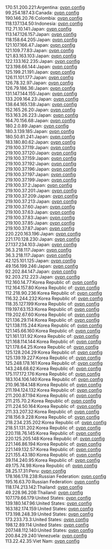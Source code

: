 170.51.200.221:Argentina: [ovpn config](vpn/170_51_200_221.ovpn)  
99.254.187.43:Canada: [ovpn config](vpn/99_254_187_43.ovpn)  
190.146.20.76:Colombia: [ovpn config](vpn/190_146_20_76.ovpn)  
118.137.134.50:Indonesia: [ovpn config](vpn/118_137_134_50.ovpn)  
112.71.10.141:Japan: [ovpn config](vpn/112_71_10_141.ovpn)  
113.147.126.157:Japan: [ovpn config](vpn/113_147_126_157.ovpn)  
118.158.64.205:Japan: [ovpn config](vpn/118_158_64_205.ovpn)  
121.107.166.47:Japan: [ovpn config](vpn/121_107_166_47.ovpn)  
121.109.77.83:Japan: [ovpn config](vpn/121_109_77_83.ovpn)  
121.83.163.103:Japan: [ovpn config](vpn/121_83_163_103.ovpn)  
122.133.162.235:Japan: [ovpn config](vpn/122_133_162_235.ovpn)  
123.198.66.144:Japan: [ovpn config](vpn/123_198_66_144.ovpn)  
125.199.21.191:Japan: [ovpn config](vpn/125_199_21_191.ovpn)  
126.11.101.177:Japan: [ovpn config](vpn/126_11_101_177.ovpn)  
126.78.32.97:Japan: [ovpn config](vpn/126_78_32_97.ovpn)  
126.79.186.36:Japan: [ovpn config](vpn/126_79_186_36.ovpn)  
131.147.144.155:Japan: [ovpn config](vpn/131_147_144_155.ovpn)  
133.209.164.23:Japan: [ovpn config](vpn/133_209_164_23.ovpn)  
138.64.165.138:Japan: [ovpn config](vpn/138_64_165_138.ovpn)  
152.165.26.20:Japan: [ovpn config](vpn/152_165_26_20.ovpn)  
153.163.26.223:Japan: [ovpn config](vpn/153_163_26_223.ovpn)  
164.70.156.68:Japan: [ovpn config](vpn/164_70_156_68.ovpn)  
180.2.0.89:Japan: [ovpn config](vpn/180_2_0_89.ovpn)  
180.3.139.185:Japan: [ovpn config](vpn/180_3_139_185.ovpn)  
180.50.81.241:Japan: [ovpn config](vpn/180_50_81_241.ovpn)  
183.180.80.62:Japan: [ovpn config](vpn/183_180_80_62.ovpn)  
219.100.37.119:Japan: [ovpn config](vpn/219_100_37_119.ovpn)  
219.100.37.120:Japan: [ovpn config](vpn/219_100_37_120.ovpn)  
219.100.37.159:Japan: [ovpn config](vpn/219_100_37_159.ovpn)  
219.100.37.192:Japan: [ovpn config](vpn/219_100_37_192.ovpn)  
219.100.37.196:Japan: [ovpn config](vpn/219_100_37_196.ovpn)  
219.100.37.197:Japan: [ovpn config](vpn/219_100_37_197.ovpn)  
219.100.37.199:Japan: [ovpn config](vpn/219_100_37_199.ovpn)  
219.100.37.2:Japan: [ovpn config](vpn/219_100_37_2.ovpn)  
219.100.37.201:Japan: [ovpn config](vpn/219_100_37_201.ovpn)  
219.100.37.209:Japan: [ovpn config](vpn/219_100_37_209.ovpn)  
219.100.37.213:Japan: [ovpn config](vpn/219_100_37_213.ovpn)  
219.100.37.60:Japan: [ovpn config](vpn/219_100_37_60.ovpn)  
219.100.37.63:Japan: [ovpn config](vpn/219_100_37_63.ovpn)  
219.100.37.83:Japan: [ovpn config](vpn/219_100_37_83.ovpn)  
219.100.37.85:Japan: [ovpn config](vpn/219_100_37_85.ovpn)  
219.100.37.87:Japan: [ovpn config](vpn/219_100_37_87.ovpn)  
220.220.163.196:Japan: [ovpn config](vpn/220_220_163_196.ovpn)  
221.170.128.230:Japan: [ovpn config](vpn/221_170_128_230.ovpn)  
27.137.234.103:Japan: [ovpn config](vpn/27_137_234_103.ovpn)  
36.3.218.117:Japan: [ovpn config](vpn/36_3_218_117.ovpn)  
36.3.218.117:Japan: [ovpn config](vpn/36_3_218_117.ovpn)  
42.125.101.125:Japan: [ovpn config](vpn/42_125_101_125.ovpn)  
49.156.199.246:Japan: [ovpn config](vpn/49_156_199_246.ovpn)  
92.202.84.147:Japan: [ovpn config](vpn/92_202_84_147.ovpn)  
92.203.212.223:Japan: [ovpn config](vpn/92_203_212_223.ovpn)  
112.160.14.77:Korea Republic of: [ovpn config](vpn/112_160_14_77.ovpn)  
112.164.157.80:Korea Republic of: [ovpn config](vpn/112_164_157_80.ovpn)  
112.218.90.236:Korea Republic of: [ovpn config](vpn/112_218_90_236.ovpn)  
116.32.244.232:Korea Republic of: [ovpn config](vpn/116_32_244_232.ovpn)  
118.35.127.199:Korea Republic of: [ovpn config](vpn/118_35_127_199.ovpn)  
119.197.63.153:Korea Republic of: [ovpn config](vpn/119_197_63_153.ovpn)  
119.202.67.60:Korea Republic of: [ovpn config](vpn/119_202_67_60.ovpn)  
121.136.29.114:Korea Republic of: [ovpn config](vpn/121_136_29_114.ovpn)  
121.138.115.244:Korea Republic of: [ovpn config](vpn/121_138_115_244.ovpn)  
121.145.66.160:Korea Republic of: [ovpn config](vpn/121_145_66_160.ovpn)  
121.161.131.92:Korea Republic of: [ovpn config](vpn/121_161_131_92.ovpn)  
121.168.114.144:Korea Republic of: [ovpn config](vpn/121_168_114_144.ovpn)  
121.178.64.25:Korea Republic of: [ovpn config](vpn/121_178_64_25.ovpn)  
125.128.204.29:Korea Republic of: [ovpn config](vpn/125_128_204_29.ovpn)  
125.139.19.227:Korea Republic of: [ovpn config](vpn/125_139_19_227.ovpn)  
125.248.178.161:Korea Republic of: [ovpn config](vpn/125_248_178_161.ovpn)  
143.248.68.62:Korea Republic of: [ovpn config](vpn/143_248_68_62.ovpn)  
175.117.172.176:Korea Republic of: [ovpn config](vpn/175_117_172_176.ovpn)  
183.104.106.140:Korea Republic of: [ovpn config](vpn/183_104_106_140.ovpn)  
210.96.184.148:Korea Republic of: [ovpn config](vpn/210_96_184_148.ovpn)  
211.194.124.132:Korea Republic of: [ovpn config](vpn/211_194_124_132.ovpn)  
211.200.87.194:Korea Republic of: [ovpn config](vpn/211_200_87_194.ovpn)  
211.215.70.2:Korea Republic of: [ovpn config](vpn/211_215_70_2.ovpn)  
211.224.50.164:Korea Republic of: [ovpn config](vpn/211_224_50_164.ovpn)  
211.33.207.32:Korea Republic of: [ovpn config](vpn/211_33_207_32.ovpn)  
218.156.9.228:Korea Republic of: [ovpn config](vpn/218_156_9_228.ovpn)  
218.234.235.202:Korea Republic of: [ovpn config](vpn/218_234_235_202.ovpn)  
218.51.131.202:Korea Republic of: [ovpn config](vpn/218_51_131_202.ovpn)  
220.118.76.145:Korea Republic of: [ovpn config](vpn/220_118_76_145.ovpn)  
220.125.205.148:Korea Republic of: [ovpn config](vpn/220_125_205_148.ovpn)  
221.146.86.194:Korea Republic of: [ovpn config](vpn/221_146_86_194.ovpn)  
221.149.132.57:Korea Republic of: [ovpn config](vpn/221_149_132_57.ovpn)  
221.155.43.180:Korea Republic of: [ovpn config](vpn/221_155_43_180.ovpn)  
39.114.240.95:Korea Republic of: [ovpn config](vpn/39_114_240_95.ovpn)  
49.175.74.98:Korea Republic of: [ovpn config](vpn/49_175_74_98.ovpn)  
38.25.17.31:Peru: [ovpn config](vpn/38_25_17_31.ovpn)  
178.166.178.238:Russian Federation: [ovpn config](vpn/178_166_178_238.ovpn)  
195.16.63.70:Russian Federation: [ovpn config](vpn/195_16_63_70.ovpn)  
118.174.213.142:Thailand: [ovpn config](vpn/118_174_213_142.ovpn)  
49.228.96.208:Thailand: [ovpn config](vpn/49_228_96_208.ovpn)  
107.179.66.179:United States: [ovpn config](vpn/107_179_66_179.ovpn)  
139.180.147.96:United States: [ovpn config](vpn/139_180_147_96.ovpn)  
163.182.174.159:United States: [ovpn config](vpn/163_182_174_159.ovpn)  
173.198.248.39:United States: [ovpn config](vpn/173_198_248_39.ovpn)  
173.233.73.3:United States: [ovpn config](vpn/173_233_73_3.ovpn)  
198.12.89.114:United States: [ovpn config](vpn/198_12_89_114.ovpn)  
207.148.112.140:United States: [ovpn config](vpn/207_148_112_140.ovpn)  
200.84.29.240:Venezuela: [ovpn config](vpn/200_84_29_240.ovpn)  
113.22.42.35:Viet Nam: [ovpn config](vpn/113_22_42_35.ovpn)  

